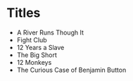 # Titles

* A River Runs Though It
* Fight Club
* 12 Years a Slave
* The Big Short
* 12 Monkeys
* The Curious Case of Benjamin Button



